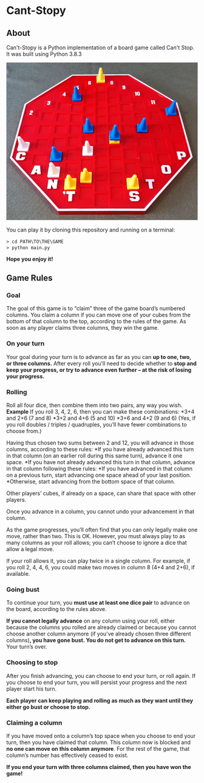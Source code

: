# Cant-Stopy

## About

Can't-Stopy is a Python implementation of a board game called Can't Stop. It was built using Python 3.8.3

![Can't Stop original board](/images/board.png)

You can play it by cloning this repository and running on a terminal:

    > cd PATH\TO\THE\GAME
    > python main.py

**Hope you enjoy it!**

## Game Rules

### Goal

The goal of this game is to “claim” three of the game board’s numbered columns. You claim a column if you can move one of your cubes from the bottom of that column to the top, according to the rules of the game. As soon as any player claims three columns, they win the game.

### On your turn

Your goal during your turn is to advance as far as you can **up to one, two, or three columns.** After every roll you’ll need to decide whether to **stop and keep your progress, or try to advance even further – at the risk of losing your progress.**

### Rolling

Roll all four dice, then combine them into two pairs, any way you wish.
**Example**
If you roll 3, 4, 2, 6, then you can make these combinations:
    *3+4 and 2+6 (7 and 8)
    *3+2 and 4+6 (5 and 10)
    *3+6 and 4+2 (9 and 6)
(Yes, if you roll doubles / triples / quadruples, you’ll have fewer combinations to choose from.)

Having thus chosen two sums between 2 and 12, you will advance in those columns, according to these rules:
    *If you have already advanced this turn in that column (on an earlier roll during this same turn), advance it one space.
    *If you have not already advanced this turn in that column, advance in that column following these rules:
        *If you have advanced in that column on a previous turn, start advancing one space ahead of your last position.
        *Otherwise, start advancing from the bottom space of that column.

Other players’ cubes, if already on a space, can share that space with other players.

Once you advance in a column, you cannot undo your advancement in that column.

As the game progresses, you’ll often find that you can only legally make one move, rather than two. This is OK. However, you must always play to as many columns as your roll allows; you can’t choose to ignore a dice that allow a legal move.

If your roll allows it, you can play twice in a single column. For example, if you roll 2, 4, 4, 6, you could make two
moves in column 8 (4+4 and 2+6), if available.

### Going bust

To continue your turn, you **must use at least one dice pair** to advance on the board, according to the rules above.

**If you cannot legally advance** on any column using your roll, either because the columns you rolled are already claimed or because you cannot choose another column anymore (if you've already chosen three different columns)**, you have gone bust. You do not get to advance on this turn.** Your turn’s over.

### Choosing to stop

After you finish advancing, you can choose to end your turn, or roll again. If you choose to end your turn, you will persist your progress and the next player start his turn.

**Each player can keep playing and rolling as much as they want until they either go bust or choose to stop.**

### Claiming a column

If you have moved onto a column’s top space when you choose to end your turn, then you have claimed that column.
This column now is blocked and **no one can move on this column anymore**. For the rest of the game, that column’s number has effectively ceased to exist.

**If you end your turn with three columns claimed, then you have won the game!**
